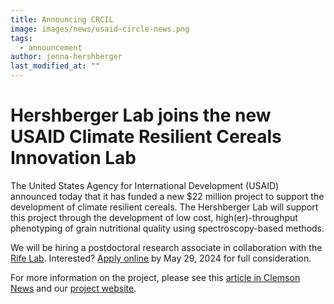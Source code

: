 ```yaml
---
title: Announcing CRCIL
image: images/news/usaid-circle-news.png
tags:
  - announcement
author: jenna-hershberger
last_modified_at: ""
---
```

<!-- excerpt start -->
# Hershberger Lab joins the new USAID Climate Resilient Cereals Innovation Lab

The United States Agency for International Development (USAID) announced today that it has funded a new $22 million project to support the development of climate resilient cereals.
The Hershberger Lab will support this project through the development of low cost, high(er)-throughput phenotyping of grain nutritional quality using spectroscopy-based methods.
<!-- excerpt end -->
We will be hiring a postdoctoral research associate in collaboration with the [Rife Lab](https://www.rifelab.org). 
Interested? [Apply online](http://apply.interfolio.com/145696) by May 29, 2024 for full consideration.

For more information on the project, please see this [article in Clemson News](https://news.clemson.edu/clemson-scientists-work-with-global-partners-to-develop-climate-resistant-cereal-crops/) and our [project website](https://www.k-state.edu/crcil/).





